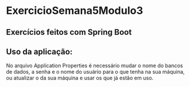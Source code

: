 # ExercicioSemana5Modulo3
## Exercícios feitos com Spring Boot
## Uso da aplicação:
No arquivo Application Properties é necessário mudar o nome do bancos de dados, a senha e o nome do usuário para o que tenha na sua máquina, ou atualizar o da sua máquina e usar os que já estão em uso.
